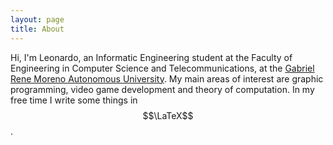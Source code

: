 ```yaml
---
layout: page
title: About
---
```


<script src="https://cdn.mathjax.org/mathjax/latest/MathJax.js?config=TeX-AMS-MML_HTMLorMML" type="text/javascript"></script>

Hi, I'm Leonardo, an Informatic Engineering student at the Faculty of Engineering in Computer Science and Telecommunications, at the [Gabriel Rene Moreno Autonomous University](https://www.uagrm.edu.bo). My main areas of interest are graphic programming, video game development and theory of computation. In my free time I write some things in $$\LaTeX$$.
